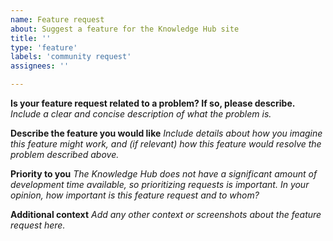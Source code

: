 ```yaml
---
name: Feature request
about: Suggest a feature for the Knowledge Hub site
title: ''
type: 'feature'
labels: 'community request'
assignees: ''

---
```

**Is your feature request related to a problem? If so, please describe.**
_Include a clear and concise description of what the problem is._


**Describe the feature you would like**
_Include details about how you imagine this feature might work, and (if relevant) how this feature would resolve the problem described above._


**Priority to you**
_The Knowledge Hub does not have a significant amount of development time available, so prioritizing requests is important. In your opinion, how important is this feature request and to whom?_


**Additional context**
_Add any other context or screenshots about the feature request here._
